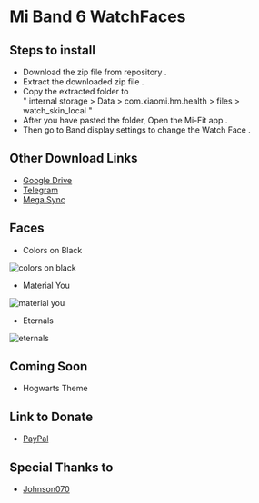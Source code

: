 # Mi Band 6 WatchFaces  
## Steps to install

- Download the zip file from repository .
- Extract the downloaded zip file .
- Copy the extracted folder to <br> " internal storage > Data > com.xiaomi.hm.health > files > watch_skin_local "
- After you have pasted the folder, Open the Mi-Fit app .
- Then go to Band display settings to change the Watch Face .
  
## Other Download Links
- [Google Drive](https://bit.ly/3nDX2lv "Google Drive")
- [Telegram](https://bit.ly/3bhIXoj "Telegram")
- [Mega Sync](https://bit.ly/2XYxTte "Mega Sync")

## Faces
- Colors on Black  

![colors on black](https://i.imgur.com/f6rhDua.png)

- Material You 

![material you](https://i.imgur.com/cfmRBVT.png)

- Eternals  

![eternals](https://i.imgur.com/5Zl8dRW.png)

## Coming Soon
- Hogwarts Theme

## Link to Donate
- [PayPal](https://bit.ly/3BI13ud "PayPal")


## Special Thanks to
- [Johnson070](https://github.com/Johnson070)


